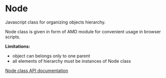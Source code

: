 Node
====

Javascript class for organizing objects hierarchy.

Node class is given in form of AMD module for convenient usage in browser scripts.

**Limitations:**

* object can belongs only to one parent
* all elements of hierarchy must be instances of Node class

[Node class API documentation](http://nayjest.github.com/Node/doc/Node.html)
